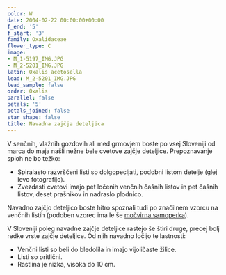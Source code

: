 ```yaml
---
color: W
date: 2004-02-22 00:00:00+00:00
f_end: '5'
f_start: '3'
family: Oxalidaceae
flower_type: C
image:
- M_1-5197_IMG.JPG
- M_2-5201_IMG.JPG
latin: Oxalis acetosella
lead: M_2-5201_IMG.JPG
lead_sample: false
order: Oxalis
parallel: false
petals: '5'
petals_joined: false
star_shape: false
title: Navadna zajčja deteljica
---
```

V senčnih, vlažnih gozdovih ali med grmovjem boste po vsej Sloveniji od marca do maja našli nežne bele cvetove zajčje deteljice. Prepoznavanje sploh ne bo težko:

-   Spiralasto razvrščeni listi so dolgopecljati, podobni listom detelje (glej levo fotografijo).
-   Zvezdasti cvetovi imajo pet ločenih venčnih čašnih listov in pet čašnih listov, deset prašnikov in nadraslo plodnico.

Navadno zajčjo deteljico boste hitro spoznali tudi po značilnem vzorcu na venčnih listih (podoben vzorec ima le še [močvirna samoperka](../parnassiapalustris/)).

V Sloveniji poleg navadne zajčje deteljice rastejo še štiri druge, precej bolj redke vrste zajčje deteljice. Od njih navadno ločijo te lastnosti:

-   Venčni listi so beli do bledolila in imajo vijoličaste žilice.
-   Listi so pritlični.
-   Rastlina je nizka, visoka do 10 cm.
